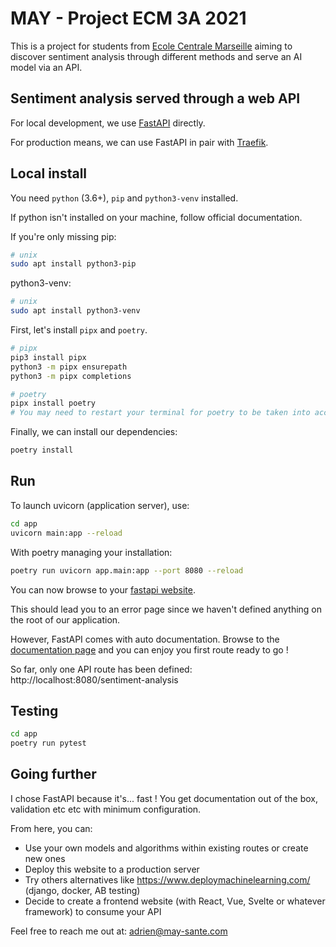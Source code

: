 # MAY - Project ECM 3A 2021

This is a project for students from [Ecole Centrale Marseille](https://www.centrale-marseille.fr) aiming to discover sentiment analysis through different methods and serve an AI model via an API.

## Sentiment analysis served through a web API

For local development, we use [FastAPI](https://fastapi.tiangolo.com/) directly.

For production means, we can use FastAPI in pair with [Traefik](traefik.io).

## Local install

You need `python` (3.6+), `pip` and `python3-venv` installed.

If python isn't installed on your machine, follow official documentation.

If you're only missing pip:

```bash
# unix
sudo apt install python3-pip
```

python3-venv:

```bash
# unix
sudo apt install python3-venv
```

First, let's install `pipx` and `poetry`.

```bash
# pipx
pip3 install pipx
python3 -m pipx ensurepath
python3 -m pipx completions

# poetry
pipx install poetry
# You may need to restart your terminal for poetry to be taken into account
```

Finally, we can install our dependencies:

```bash
poetry install
```

## Run

To launch uvicorn (application server), use:

```bash
cd app
uvicorn main:app --reload
```

With poetry managing your installation:

```bash
poetry run uvicorn app.main:app --port 8080 --reload
```

You can now browse to your [fastapi website](http://localhost:8080/docs).

This should lead you to an error page since we haven't defined anything on the root of our application.

However, FastAPI comes with auto documentation. Browse to the [documentation page](http://localhost:8080/docs) and you can enjoy you first route ready to go !

So far, only one API route has been defined: http://localhost:8080/sentiment-analysis

## Testing

```bash
cd app
poetry run pytest
```

## Going further

I chose FastAPI because it's... fast !
You get documentation out of the box, validation etc etc with minimum configuration.

From here, you can:

* Use your own models and algorithms within existing routes or create new ones
* Deploy this website to a production server
* Try others alternatives like https://www.deploymachinelearning.com/ (django, docker, AB testing)
* Decide to create a frontend website (with React, Vue, Svelte or whatever framework) to consume your API

Feel free to reach me out at: adrien@may-sante.com

